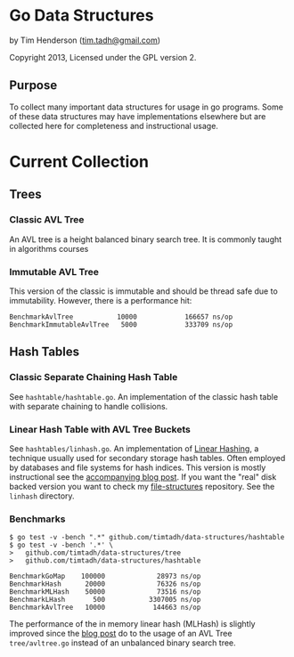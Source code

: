# Go Data Structures

by Tim Henderson (tim.tadh@gmail.com)

Copyright 2013, Licensed under the GPL version 2.

## Purpose

To collect many important data structures for usage in go programs. Some of
these data structures may have implementations elsewhere but are collected here
for completeness and instructional usage.

# Current Collection

## Trees

### Classic AVL Tree

An AVL tree is a height balanced binary search tree. It is commonly taught in
algorithms courses

### Immutable AVL Tree

This version of the classic is immutable and should be thread safe due to
immutability. However, there is a performance hit:

    BenchmarkAvlTree           10000            166657 ns/op
    BenchmarkImmutableAvlTree   5000            333709 ns/op

## Hash Tables

### Classic Separate Chaining Hash Table

See `hashtable/hashtable.go`. An implementation of the classic hash table with
separate chaining to handle collisions.

### Linear Hash Table with AVL Tree Buckets

See `hashtables/linhash.go`. An implementation of [Linear
Hashing](http://hackthology.com/linear-hashing.html), a technique usually used
for secondary storage hash tables. Often employed by databases and file systems
for hash indices. This version is mostly instructional see the
[accompanying blog post](
http://hackthology.com/an-in-memory-go-implementation-of-linear-hashing.html).
If you want the "real" disk backed version you want to check my
[file-structures](https://github.com/timtadh/file-structures) repository. See
the `linhash` directory.

### Benchmarks

    $ go test -v -bench ".*" github.com/timtadh/data-structures/hashtable
    $ go test -v -bench '.*' \
    >   github.com/timtadh/data-structures/tree
    >   github.com/timtadh/data-structures/hashtable

    BenchmarkGoMap    100000             28973 ns/op
    BenchmarkHash      20000             76326 ns/op
    BenchmarkMLHash    50000             73516 ns/op
    BenchmarkLHash       500           3307005 ns/op
    BenchmarkAvlTree   10000            144663 ns/op


The performance of the in memory linear hash (MLHash) is slightly improved since
the [blog post](
http://hackthology.com/an-in-memory-go-implementation-of-linear-hashing.html) do
to the usage of an AVL Tree `tree/avltree.go` instead of an unbalanced binary
search tree.

